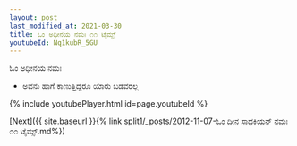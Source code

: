 ```yaml
---
layout: post
last_modified_at: 2021-03-30
title: ಓಂ ಅಧೀನಯ ನಮಃ ೧೧ ಟೈಮ್ಸ್
youtubeId: Nq1kubR_5GU
---
```

 
 
 ಓಂ ಅಧೀನಯ ನಮಃ  
 
 -  ಅವನು ಹಾಗೆ ಕಾಣುತ್ತಿದ್ದರೂ ಯಾರು ಬಡವರಲ್ಲ 
 
  
 
  
 
 
 
 
 
 


{% include youtubePlayer.html id=page.youtubeId %}
 
[Next]({{ site.baseurl }}{% link  split1/_posts/2012-11-07-ಓಂ ದೀನ ಸಾಧಕಿಯನ್ ನಮಃ ೧೧ ಟೈಮ್ಸ್.md%})
 
